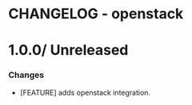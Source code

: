 # CHANGELOG - openstack

1.0.0/ Unreleased
==================

### Changes

* [FEATURE] adds openstack integration.
